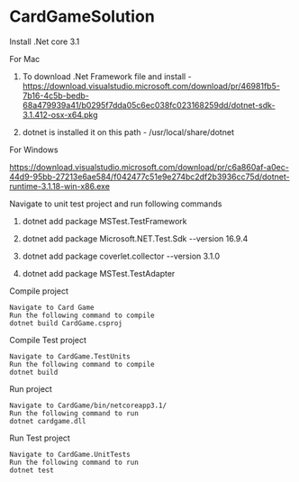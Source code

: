 # CardGameSolution

Install .Net core 3.1

For Mac

1. To download .Net Framework file and install - https://download.visualstudio.microsoft.com/download/pr/46981fb5-7b16-4c5b-bedb-68a479939a41/b0295f7dda05c6ec038fc023168259dd/dotnet-sdk-3.1.412-osx-x64.pkg

2. dotnet is installed it on this path - /usr/local/share/dotnet

For Windows

https://download.visualstudio.microsoft.com/download/pr/c6a860af-a0ec-44d9-95bb-27213e6ae584/f042477c51e9e274bc2df2b3936cc75d/dotnet-runtime-3.1.18-win-x86.exe


Navigate to unit test project and run following commands

1. dotnet add package MSTest.TestFramework

2. dotnet add package Microsoft.NET.Test.Sdk --version 16.9.4

3. dotnet add package coverlet.collector --version 3.1.0

4. dotnet add package MSTest.TestAdapter

Compile project 

	Navigate to Card Game
	Run the following command to compile
	dotnet build CardGame.csproj

Compile Test project

	Navigate to CardGame.TestUnits
	Run the following command to compile
	dotnet build 

Run project 

	Navigate to CardGame/bin/netcoreapp3.1/ 
	Run the following command to run
	dotnet cardgame.dll 

Run Test project

	Navigate to CardGame.UnitTests
	Run the following command to run
	dotnet test
